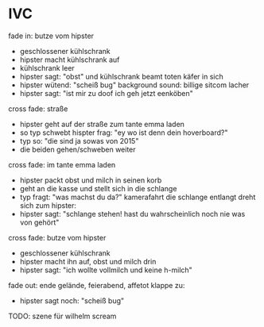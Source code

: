IVC
===

fade in: butze vom hipster 
* geschlossener kühlschrank
* hipster macht kühlschrank auf
* kühlschrank leer
* hipster sagt: "obst" und kühlschrank beamt toten käfer in sich
* hipster wütend: "scheiß bug"
background sound: billige sitcom lacher
* hipster sagt: "ist mir zu doof ich geh jetzt eenköben"

cross fade: straße
* hipster geht auf der straße zum tante emma laden
* so typ schwebt hispter frag: "ey wo ist denn dein hoverboard?"
* typ so: "die sind ja sowas von 2015"
* die beiden gehen/schweben weiter

cross fade: im tante emma laden
* hipster packt obst und milch in seinen korb
* geht an die kasse und stellt sich in die schlange
* typ fragt: "was machst du da?"
kamerafahrt die schlange entlangt dreht sich zum hipster:
* hipster sagt: "schlange stehen! hast du wahrscheinlich noch nie was von gehört"

cross fade: butze vom hipster
* geschlossener kühlschrank 
* hipster macht ihn auf, obst und milch drin
* hipster sagt: "ich wollte vollmilch und keine h-milch"

fade out: ende gelände, feierabend, affetot klappe zu:
* hipster sagt noch: "scheiß bug"

TODO: szene für wilhelm scream

